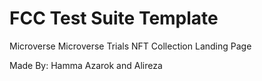 # FCC Test Suite Template

Microverse Microverse Trials
NFT Collection Landing Page

Made By:
Hamma Azarok and Alireza

